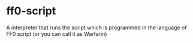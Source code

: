 # ff0-script
A interpreter that runs the script which is programmed in the language of FF0 script (or you can call it as Warfarin)
